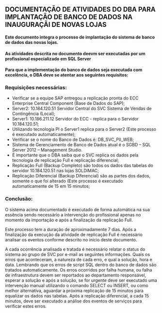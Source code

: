 ## DOCUMENTAÇÃO DE ATIVIDADES DO DBA PARA IMPLANTAÇÃO DE BANCO DE DADOS NA INAUGURAÇÃI DE NOVAS LOJAS

#### Este documento integra o processo de implantação do sistema de banco de dados das novas lojas. 
#### As atividades descrita no documento deevm ser executadas por um profissional especializado em SQL Server
#### Para que a implementação do banco de dados seja executada com excelência, o DBA deve se atentar aos seguintes requisitos:

### **Requisições necessárias:**

- Verificar se a equipe SAP entregou a replicação pronta do ECC Enterprise Central Component (Base de 
Dados do SAP); 
- Server2: 10.184.120.51 Servidor Central do SVC Sistema de Vendas de Contingência (Local); 
- Server1: 10.186.211.12 Servidor do ECC - replica para o Servidor 10.184.120.51; 
- Utilizando tecnologia PI o Server1 replica para o Server2 (Este processo é executado automaticamente); 
- Verificar se o nome do Banco de Dados é: DB_SVC_PII_WEB;  
- Sistema de Gerenciamento de Banco de Dados atual é o SGBD – SQL Server 2012 – Management Studio. 
- É importante que o DBA saiba que o SVC replica os dados pela tecnologia de replicação Full e replicação 
diferencial; 
- Replicação Full (Backup Completo) são todos os dados das tabelas do servidor 10.184.120.51 nas lojas 
SOLDIMAC; 
- Replicação Diferencial (Backup Diferencial) são as partes dos dados, somente o que foi alterado (Este 
processo é executado automaticamente de 15 em 15 minutos;


### __Conclusão:__
O sistema acima documentado é executado de forma automática na sua essência sendo 
necessário a intervenção do profissional apenas no momento da importação e após a finalização da 
replicação Full. 

Este processo tem a duração de aproximadamente 7 dias. Após a finalização da execução 
da atividade de replicação Full é necessário analisar os eventos conforme descrito no início deste documento. 

A cada ocorrência analisada e tratada é necessário relatar o status do sistema ao grupo de SVC 
por e-mail as seguintes informações. 
Quais os erros que aconteceram, a natureza de cada erro, e qual a 
solução, hora e data. Lembrando que os erros de script SQL dentro do banco de dados são tratados 
automaticamente. Os erros ocorridos por falha humana, ou falha de infraestrutura devem ser reportados 
ao departamento responsável, esperar a solução e após a solução, se for urgente deve ser executado uma 
intervenção manual utilizando o comando SELECT ou INSERT, ou como melhor alternativa, aguardar a 
próxima replicação de 15 minutos para equalizar os dados nas tabelas. 
Após a replicação diferencial, a cada 15 minutos, deve ser executado a análise dos eventos de serviços para 
verificar estes erros. 

